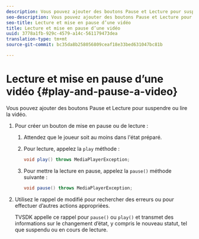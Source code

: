 ```yaml
---
description: Vous pouvez ajouter des boutons Pause et Lecture pour suspendre ou lire la vidéo.
seo-description: Vous pouvez ajouter des boutons Pause et Lecture pour suspendre ou lire la vidéo.
seo-title: Lecture et mise en pause d’une vidéo
title: Lecture et mise en pause d’une vidéo
uuid: 3778a1fb-929c-4579-a14c-561179473dea
translation-type: tm+mt
source-git-commit: bc35da8b258056809ceaf18e33bed631047bc81b

---
```



# Lecture et mise en pause d’une vidéo {#play-and-pause-a-video}

Vous pouvez ajouter des boutons Pause et Lecture pour suspendre ou lire la vidéo.

1. Pour créer un bouton de mise en pause ou de lecture :
   1. Attendez que le joueur soit au moins dans l&#39;état préparé.
   1. Pour  lecture, appelez la `play` méthode :

      ```java
      void play() throws MediaPlayerException;
      ```

   1. Pour mettre la lecture en pause, appelez la `pause()` méthode suivante :

      ```java
      void pause() throws MediaPlayerException;
      ```

1. Utilisez le rappel de modifié pour rechercher des erreurs ou pour effectuer d’autres actions appropriées.

   TVSDK appelle ce rappel pour `pause()` ou `play()` et transmet des informations sur le changement d’état, y compris le nouveau statut, tel que suspendu ou en cours de lecture.